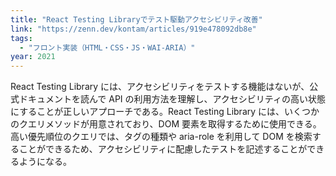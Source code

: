 ```yaml
---
title: "React Testing Libraryでテスト駆動アクセシビリティ改善"
link: "https://zenn.dev/kontam/articles/919e478092db8e"
tags:
  - "フロント実装（HTML・CSS・JS・WAI-ARIA）"
year: 2021
---
```


React Testing Library には、アクセシビリティをテストする機能はないが、公式ドキュメントを読んで API の利用方法を理解し、アクセシビリティの高い状態にすることが正しいアプローチである。React Testing Library には、いくつかのクエリメソッドが用意されており、DOM 要素を取得するために使用できる。高い優先順位のクエリでは、タグの種類や aria-role を利用して DOM を検索することができるため、アクセシビリティに配慮したテストを記述することができるようになる。
